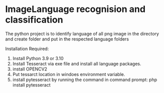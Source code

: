 # ImageLanguage recognision and classification
The python project is to identify language of all png image in the directory and create folder and put in the respected language folders

Installation Required:
1. Install Python 3.9 or 3.10 
2. Install Tesseract via exe file and install all language packages.
3. install OPENCV2
4. Put tessarct location in windoes environment variable.
5. install pytesseract by running the command in command prompt: php install pytesseract

